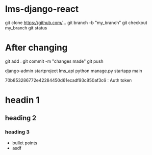 # lms-django-react

git clone https://github.com/...
git branch -b "my_branch"
git checkout my_branch
git status

# After changing

git add .
git commit -m "changes made"
git push

django-admin startproject lms_api
python manage.py startapp main

70b853286772e42284450d61ecadf93c850af3c6 : Auth token
# headin 1
## heading 2
### heading 3
- bullet points
- asdf
